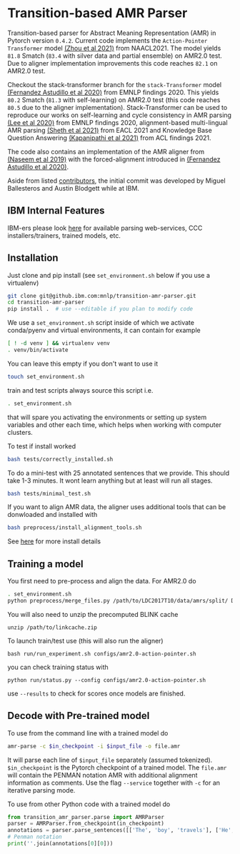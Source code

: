 Transition-based AMR Parser
============================

Transition-based parser for Abstract Meaning Representation (AMR) in Pytorch version `0.4.2`. Current code implements the `Action-Pointer Transformer` model [(Zhou et al 2021)](https://www.aclweb.org/anthology/2021.naacl-main.443) from NAACL2021. The model yields `81.8` Smatch (`83.4` with silver data and partial ensemble) on AMR2.0 test. Due to aligner implementation improvements this code reaches `82.1` on AMR2.0 test.

Checkout the stack-transformer branch for the `stack-Transformer` model [(Fernandez Astudillo et al 2020)](https://www.aclweb.org/anthology/2020.findings-emnlp.89) from EMNLP findings 2020. This yields `80.2` Smatch (`81.3` with self-learning) on AMR2.0 test (this code reaches `80.5` due to the aligner implementation). Stack-Transformer can be used to reproduce our works on self-learning and cycle consistency in AMR parsing [(Lee et al 2020)](https://www.aclweb.org/anthology/2020.findings-emnlp.288/) from EMNLP findings 2020, alignment-based multi-lingual AMR parsing [(Sheth et al 2021)](https://www.aclweb.org/anthology/2021.eacl-main.30/) from EACL 2021 and Knowledge Base Question Answering [(Kapanipathi et al 2021)](https://arxiv.org/abs/2012.01707) from ACL findings 2021.

The code also contains an implementation of the AMR aligner from [(Naseem et al 2019)](https://www.aclweb.org/anthology/P19-1451/) with the forced-alignment introduced in [(Fernandez Astudillo et al 2020)](https://www.aclweb.org/anthology/2020.findings-emnlp.89).

Aside from listed [contributors](https://github.com/IBM/transition-amr-parser/graphs/contributors), the initial commit was developed by Miguel Ballesteros and Austin Blodgett while at IBM.

## IBM Internal Features

IBM-ers please look [here](https://github.ibm.com/mnlp/transition-amr-parser/wiki) for available parsing web-services, CCC installers/trainers, trained models, etc. 

## Installation

Just clone and pip install (see `set_environment.sh` below if you use a virtualenv)

```bash
git clone git@github.ibm.com:mnlp/transition-amr-parser.git
cd transition-amr-parser
pip install .  # use --editable if you plan to modify code
```

We use a `set_environment.sh` script inside of which we activate conda/pyenv and virtual environments, it can contain for example 

```bash
[ ! -d venv ] && virtualenv venv
. venv/bin/activate
```
You can leave this empty if you don't want to use it

```bash
touch set_environment.sh
```

train and test scripts always source this script i.e.

```bash
. set_environment.sh
```

that will spare you activating the environments or setting up system variables and other each time, which helps when working with computer clusters. 

To test if install worked
```bash
bash tests/correctly_installed.sh
```
To do a mini-test with 25 annotated sentences that we provide. This should take 1-3 minutes. It wont learn anything but at least will run all stages.
```bash
bash tests/minimal_test.sh
```

If you want to align AMR data, the aligner uses additional tools that can be donwloaded and installed with

```bash
bash preprocess/install_alignment_tools.sh
```

See [here](scripts/README.md#install-details) for more install details

## Training a model

You first need to pre-process and align the data. For AMR2.0 do

```bash
. set_environment.sh
python preprocess/merge_files.py /path/to/LDC2017T10/data/amrs/split/ DATA/AMR2.0/corpora/
```

You will also need to unzip the precomputed BLINK cache

```
unzip /path/to/linkcache.zip
```

To launch train/test use (this will also run the aligner)

```
bash run/run_experiment.sh configs/amr2.0-action-pointer.sh
```

you can check training status with

```
python run/status.py --config configs/amr2.0-action-pointer.sh
```

use `--results` to check for scores once models are finished.

## Decode with Pre-trained model

To use from the command line with a trained model do

```bash
amr-parse -c $in_checkpoint -i $input_file -o file.amr
```

It will parse each line of `$input_file` separately (assumed tokenized).
`$in_checkpoint` is the Pytorch checkpoint of a trained model. The `file.amr`
will contain the PENMAN notation AMR with additional alignment information as
comments. Use the flag `--service` together with `-c` for an iterative parsing
mode.

To use from other Python code with a trained model do

```python
from transition_amr_parser.parse import AMRParser
parser = AMRParser.from_checkpoint(in_checkpoint)
annotations = parser.parse_sentences([['The', 'boy', 'travels'], ['He', 'visits', 'places']])
# Penman notation
print(''.join(annotations[0][0]))
```
